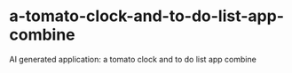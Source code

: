 # a-tomato-clock-and-to-do-list-app-combine
AI generated  application: a tomato clock and to do list app combine
